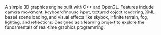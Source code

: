 A simple 3D graphics engine built with C++ and OpenGL. Features include camera movement, keyboard/mouse input, textured object rendering, XML-based scene loading, and visual effects like skybox, infinite terrain, fog, lighting, and reflections. Designed as a learning project to explore the fundamentals of real-time graphics programming.
